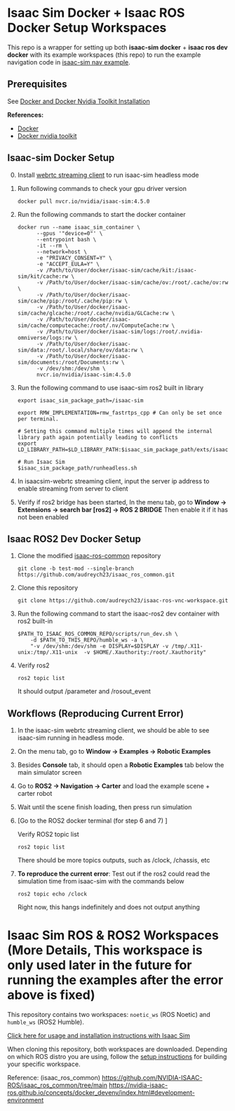 # Isaac Sim Docker + Isaac ROS Docker Setup Workspaces

This repo is a wrapper for setting up both **isaac-sim docker** + **isaac ros dev docker** with its example workspaces (this repo) to run the example navigation code in [isaac-sim nav example](https://docs.isaacsim.omniverse.nvidia.com/latest/ros2_tutorials/tutorial_ros2_navigation.html).

## Prerequisites 
See [Docker and Docker Nvidia Toolkit Installation]( https://docs.isaacsim.omniverse.nvidia.com/latest/installation/install_container.html) 

**References:** 
- [Docker](https://docs.docker.com/engine/install/) 
- [Docker nvidia toolkit](https://docs.nvidia.com/datacenter/cloud-native/container-toolkit/latest/install-guide.html) 

## Isaac-sim Docker Setup 

0. Install [webrtc streaming client](https://docs.isaacsim.omniverse.nvidia.com/latest/installation/download.html#isaac-sim-latest-release) to run isaac-sim headless mode

1. Run following commands to check your gpu driver version

	```
	docker pull nvcr.io/nvidia/isaac-sim:4.5.0
	```

2.  Run the following commands to start the docker container

	```
	docker run --name isaac_sim_container \
	      --gpus '"device=0"' \
	      --entrypoint bash \
	      -it --rm \
	      --network=host \
	      -e "PRIVACY_CONSENT=Y" \
	      -e "ACCEPT_EULA=Y" \
	      -v /Path/to/User/docker/isaac-sim/cache/kit:/isaac-   sim/kit/cache:rw \
	      -v /Path/to/User/docker/isaac-sim/cache/ov:/root/.cache/ov:rw \
	      -v /Path/to/User/docker/isaac-sim/cache/pip:/root/.cache/pip:rw \
	      -v /Path/to/User/docker/isaac-sim/cache/glcache:/root/.cache/nvidia/GLCache:rw \
	      -v /Path/to/User/docker/isaac-sim/cache/computecache:/root/.nv/ComputeCache:rw \
	      -v /Path/to/User/docker/isaac-sim/logs:/root/.nvidia-omniverse/logs:rw \
	      -v /Path/to/User/docker/isaac-sim/data:/root/.local/share/ov/data:rw \
	      -v /Path/to/User/docker/isaac-sim/documents:/root/Documents:rw \
	      -v /dev/shm:/dev/shm \
	      nvcr.io/nvidia/isaac-sim:4.5.0
	```

3. Run the following command to use isaac-sim ros2 built in library

	```
	export isaac_sim_package_path=/isaac-sim
	
	export RMW_IMPLEMENTATION=rmw_fastrtps_cpp # Can only be set once per terminal.
	 
	# Setting this command multiple times will append the internal library path again potentially leading to conflicts
	export LD_LIBRARY_PATH=$LD_LIBRARY_PATH:$isaac_sim_package_path/exts/isaacsim.ros2.bridge/humble/lib 
	
	# Run Isaac Sim 
	$isaac_sim_package_path/runheadless.sh
	```
 
4. In isaacsim-webrtc streaming client, input the server ip address to enable streaming from server to client

5. Verify if ros2 bridge has been started, In the menu tab, go to **Window -> Extensions -> search bar [ros2] -> ROS 2 BRIDGE** 
Then enable it if it has not been enabled

## Isaac ROS2 Dev Docker Setup 
1. Clone the modified [isaac-ros-common](https://github.com/audreych23/isaac_ros_common/tree/test-mod) repository

	```
	git clone -b test-mod --single-branch https://github.com/audreych23/isaac_ros_common.git
	```

2. Clone this repository

	```
	git clone https://github.com/audreych23/isaac-ros-vnc-workspace.git
	```

3. Run the following command to start the isaac-ros2 dev container with ros2 built-in
   
	```
	$PATH_TO_ISAAC_ROS_COMMON_REPO/scripts/run_dev.sh \
		-d $PATH_TO_THIS_REPO/humble_ws -a \
		"-v /dev/shm:/dev/shm -e DISPLAY=$DISPLAY -v /tmp/.X11-unix:/tmp/.X11-unix  -v $HOME/.Xauthority:/root/.Xauthority"
	```

5. Verify ros2

	```
	ros2 topic list 
	```
	It should output /parameter and /rosout_event 

## Workflows (Reproducing Current Error)

1. In the isaac-sim webrtc streaming client, we should be able to see isaac-sim running in headless mode.

2. On the menu tab, go to **Window -> Examples -> Robotic Examples**

3. Besides **Console** tab, it should open a **Robotic Examples** tab below the main simulator screen

4. Go to **ROS2 -> Navigation -> Carter** and load the example scene + carter robot
   
5. Wait until the scene finish loading, then press run simulation

6. [Go to the ROS2 docker terminal (for step 6 and 7) ]

	Verify ROS2 topic list
	```
	ros2 topic list
	```
	There should be more topics outputs, such as /clock, /chassis, etc

7. **To reproduce the current error**: Test out if the ros2 could read the simulation time from isaac-sim with the commands below
    
	```
	ros2 topic echo /clock 
	``` 
	Right now, this hangs indefinitely and does not output anything 


# Isaac Sim ROS & ROS2 Workspaces (More Details, This workspace is only used later in the future for running the examples after the error above is fixed) 

This repository contains two workspaces: `noetic_ws` (ROS Noetic) and `humble_ws` (ROS2 Humble). 

[Click here for usage and installation instructions with Isaac Sim](https://docs.isaacsim.omniverse.nvidia.com/4.5.0/installation/install_ros.html)

When cloning this repository, both workspaces are downloaded. Depending on which ROS distro you are using, follow the [setup instructions](https://docs.isaacsim.omniverse.nvidia.com/4.5.0/installation/install_ros.html#setting-up-workspaces) for building your specific workspace.

Reference: (isaac_ros_common)
https://github.com/NVIDIA-ISAAC-ROS/isaac_ros_common/tree/main
https://nvidia-isaac-ros.github.io/concepts/docker_devenv/index.html#development-environment
